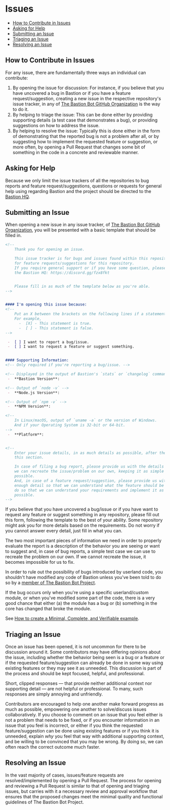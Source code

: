# Issues

* [How to Contribute in Issues](#how-to-contribute-in-issues)
* [Asking for Help](#asking-for-help)
* [Submitting an Issue](#submitting-an-issue)
* [Triaging an Issue](#triaging-an-issue)
* [Resolving an Issue](#resolving-an-issue)

## How to Contribute in Issues

For any issue, there are fundamentally three ways an individual can
contribute:

1.  By opening the issue for discussion: For instance, if you believe that you
    have uncovered a bug in Bastion or if you have a feature request/suggestion,
    creating a new issue in the respective repository's issue tracker, in any of
    [The Bastion Bot GitHub Organization] is the way to do it.
2.  By helping to triage the issue: This can be done either by providing
    supporting details (a test case that demonstrates a bug), or providing
    suggestions on how to address the issue.
3.  By helping to resolve the issue: Typically this is done either in the form
    of demonstrating that the reported bug is not a problem after all, or by
    suggesting how to implement the requested feature or suggestion, or more
    often, by opening a Pull Request that changes some bit of something in
    the code in a concrete and reviewable manner.

## Asking for Help

Because we only limit the issue trackers of all the repositories to bug reports
and feature request/suggestions, questions or requests for general help using
regarding Bastion and the project should be directed to the [Bastion HQ].

## Submitting an Issue

When opening a new issue in any issue tracker, of [The Bastion Bot GitHub
Organization], you will be presented with a basic template that should be filled
in.

```markdown
<!--
    Thank you for opening an issue.

    This issue tracker is for bugs and issues found within this repository, and
    for feature requests/suggestions for this repository.
    If you require general support or if you have some question, please ask in
    the Bastion HQ: https://discord.gg/fzx8fkt


    Please fill in as much of the template below as you're able.
-->


#### I'm opening this issue because:
<!--
    Put an X between the brackets on the following lines if a statement is true.
    For example,
      -  [X] - This statement is true.
      -  [ ] - This statement is false.
-->

 -  [ ] I want to report a bug/issue.
 -  [ ] I want to request a feature or suggest something.


#### Supporting Information:
<!-- Only required if you're reporting a bug/issue. -->

<!-- Displayed in the output of Bastion's `stats` or `changelog` command -->
 -  **Bastion Version**:

<!-- Output of `node -v` -->
 -  **Node.js Version**:

<!-- Output of `npm -v` -->
 -  **NPM Version**:

<!--
    In Linux/macOS, output of `uname -a` or the version of Windows.
    And if your Operating System is 32-bit or 64-bit.
-->
 -  **Platform**:


<!--
    Enter your issue details, in as much details as possible, after the end of
    this section.

    In case of filing a bug report, please provide us with the details so that
    we can recreate the issue/problem on our own, keeping it as simple as
    possible.
    And, in case of a feature request/suggestion, please provide us with
    enough detail so that we can understand what the feature should be able to
    do so that we can understand your requirements and implement it as soon as
    possible.
-->

```

If you believe that you have uncovered a bug/issue or if you have want to
request any feature or suggest something in any repository, please fill out this
form, following the template to the best of your ability. Some repository might
ask you for more details based on the requirements. Do not worry if you
cannot answer every detail, just fill in what you can.

The two most important pieces of information we need in order to properly
evaluate the report is a description of the behavior you are seeing or want to
suggest and, in case of bug reports, a simple test case we can use to recreate
the problem on our own. If we cannot recreate the issue, it becomes impossible
for us to fix.

In order to rule out the possibility of bugs introduced by userland code, you
shouldn't have modified any code of Bastion unless you've been told to do so
by a [member of The Bastion Bot Project](https://github.com/orgs/TheBastionBot/people).

If the bug occurs only when you're using a specific userland/custom module, or
when you've modified some part of the code, there is a very good chance that
either (a) the module has a bug or (b) something in the core has changed that
broke the module.

See [How to create a Minimal, Complete, and Verifiable example](https://stackoverflow.com/help/mcve).

## Triaging an Issue

Once an issue has been opened, it is not uncommon for there to be discussion
around it. Some contributors may have differing opinions about the issue,
including whether the behavior being seen is a bug or a feature or if the
requested feature/suggestion can already be done in some way using existing
features or they may see it as unneeded. This discussion is part of the process
and should be kept focused, helpful, and professional.

Short, clipped responses — that provide neither additional context nor
supporting detail — are not helpful or professional. To many, such responses are
simply annoying and unfriendly.

Contributors are encouraged to help one another make forward progress as much
as possible, empowering one another to solve/discuss issues collaboratively. If
you choose to comment on an issue that you feel either is not a problem that
needs to be fixed, or if you encounter information in an issue that you feel is
incorrect, or either if you think the requested feature/suggestion can be done
using existing features or if you think it is unneeded, explain *why* you feel
that way with additional supporting context, and be willing to be convinced that
you may be wrong. By doing so, we can often reach the correct outcome much
faster.

## Resolving an Issue

In the vast majority of cases, issues/feature requests are resolved/implemented
by opening a Pull Request. The process for opening and reviewing a Pull Request
is similar to that of opening and triaging issues, but carries with it a
necessary review and approval workflow that ensures that the proposed changes
meet the minimal quality and functional guidelines of The Bastion Bot Project.


<!-- Links -->
[The Bastion Bot GitHub Organization]: https://github.com/TheBastionBot 'The Bastion Bot GitHub Organization'
[Bastion HQ]: https://discord.gg/fzx8fkt 'The Official Discord Server of The Bastion Bot Project'
